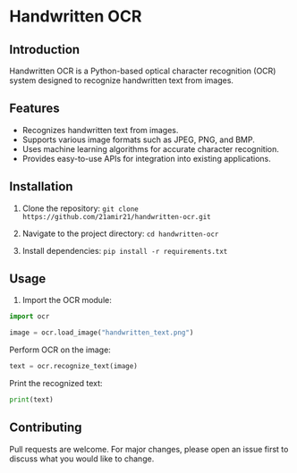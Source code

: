 # Handwritten OCR

## Introduction

Handwritten OCR is a Python-based optical character recognition (OCR) system designed to recognize handwritten text from images.

## Features

- Recognizes handwritten text from images.
- Supports various image formats such as JPEG, PNG, and BMP.
- Uses machine learning algorithms for accurate character recognition.
- Provides easy-to-use APIs for integration into existing applications.

## Installation

1. Clone the repository:
   `git clone https://github.com/21amir21/handwritten-ocr.git`

2. Navigate to the project directory:
   `cd handwritten-ocr`

3. Install dependencies:
   `pip install -r requirements.txt`

## Usage

1. Import the OCR module:

```python
import ocr

image = ocr.load_image("handwritten_text.png")
```

Perform OCR on the image:

```python
text = ocr.recognize_text(image)
```

Print the recognized text:

```python
print(text)
```

## Contributing

Pull requests are welcome. For major changes, please open an issue first to discuss what you would like to change.
